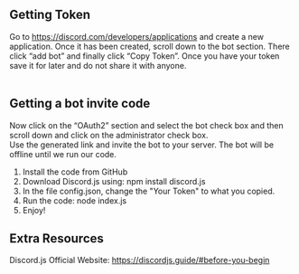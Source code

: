 ## Getting Token
Go to https://discord.com/developers/applications and create a new application. 
Once it has been created, scroll down to the bot section. 
There click “add bot” and finally click “Copy Token”.
Once you have your token save it for later and do not share it with anyone.<br /><br />
## Getting a bot invite code 
Now click on the “OAuth2” section and select the bot check box and then scroll down and click on the administrator check box. <br />
Use the generated link and invite the bot to your server. The bot will be offline until we run our code.

1. Install the code from GitHub
2. Download Discord.js using: npm install discord.js
3. In the file config.json, change the "Your Token" to what you copied.
4. Run the code: node index.js
5. Enjoy!


## Extra Resources
Discord.js Official Website: https://discordjs.guide/#before-you-begin
